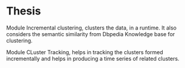 # Thesis

Module Incremental clustering, clusters the data, in a runtime. It also considers the semantic similarity from Dbpedia Knowledge base for clustering.

Module CLuster Tracking, helps in tracking the clusters formed incrementally and helps in producing a time series of related clusters.
